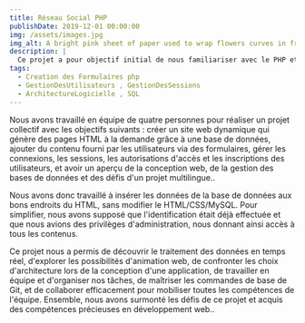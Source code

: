 ```yaml
---
title: Réseau Social PHP
publishDate: 2019-12-01 00:00:00
img: /assets/images.jpg
img_alt: A bright pink sheet of paper used to wrap flowers curves in front of rich blue background
description: |
  Ce projet a pour objectif initial de nous familiariser avec le PHP et son intégration avec le HTML, ainsi que de nous habituer à naviguer dans un code préexistant.
tags:
  - Creation des Formulaires php
  - GestionDesUtilisateurs , GestionDesSessions
  - ArchitectureLogicielle , SQL
---
```


Nous avons travaillé en équipe de quatre personnes pour réaliser un projet collectif avec les objectifs suivants : créer un site web dynamique qui génère des pages HTML à la demande grâce à une base de données, ajouter du contenu fourni par les utilisateurs via des formulaires, gérer les connexions, les sessions, les autorisations d'accès et les inscriptions des utilisateurs, et avoir un aperçu de la conception web, de la gestion des bases de données et des défis d'un projet multilingue..

Nous avons donc travaillé à insérer les données de la base de données aux bons endroits du HTML, sans modifier le HTML/CSS/MySQL. Pour simplifier, nous avons supposé que l'identification était déjà effectuée et que nous avions des privilèges d'administration, nous donnant ainsi accès à tous les contenus.

Ce projet nous a permis de découvrir le traitement des données en temps réel, d'explorer les possibilités d'animation web, de confronter les choix d'architecture lors de la conception d'une application, de travailler en équipe et d'organiser nos tâches, de maîtriser les commandes de base de Git, et de collaborer efficacement pour mobiliser toutes les compétences de l'équipe. Ensemble, nous avons surmonté les défis de ce projet et acquis des compétences précieuses en développement web..

<!--Mauris sed eros in ex maximus volutpat. Suspendisse potenti. Donec lacinia justo consectetur sagittis tempor. Proin ullamcorper nisi vitae auctor rhoncus. Sed tristique aliquam augue. Pellentesque vitae fringilla ligula. Nulla arcu elit, efficitur eu nunc malesuada, eleifend tincidunt orci. Interdum et malesuada fames ac ante ipsum primis in faucibus. Integer mattis orci in bibendum ultricies. Quisque a dui erat. Phasellus et vulputate ipsum. Proin metus ex, lobortis nec ornare eget, bibendum ut sapien. Aliquam in dolor lobortis, aliquam tellus a, congue augue. Lorem ipsum dolor sit amet, consectetur adipiscing elit.

Aenean pretium purus augue, ut bibendum erat convallis quis. Cras condimentum quis velit ac mollis. Suspendisse non purus fringilla, venenatis nisl porta, finibus odio. Curabitur aliquet metus faucibus libero interdum euismod. Morbi sed magna nisl. Morbi odio nibh, facilisis vel sapien eu, tempus tincidunt erat. Nullam erat velit, sagittis at purus quis, tristique scelerisque tortor. Pellentesque lacinia tortor id est aliquam viverra. Vestibulum et diam ac ipsum mollis fringilla.
